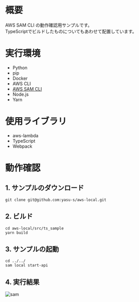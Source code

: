 # 概要

AWS SAM CLI の動作確認用サンプルです。  
TypeScriptでビルドしたものについてもあわせて配置しています。

# 実行環境

* Python 
* pip
* Docker
* AWS CLI
* [AWS SAM CLI](https://docs.aws.amazon.com/serverless-application-model/latest/developerguide/serverless-sam-cli-install.html)
* Node.js
* Yarn

# 使用ライブラリ

* aws-lambda
* TypeScript
* Webpack

# 動作確認

## 1. サンプルのダウンロード

```
git clone git@github.com:yasu-s/aws-local.git
```

## 2. ビルド  

```
cd aws-local/src/ts_sample
yarn build
```

## 3. サンプルの起動  

```
cd ../../
sam local start-api
```

## 4. 実行結果  

![sam](https://user-images.githubusercontent.com/2668146/51420938-acf3f380-1bda-11e9-8a2a-8b5e6d6a20be.png)

